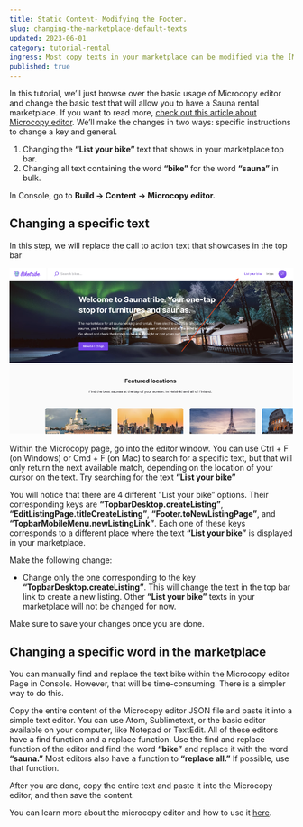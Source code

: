 ```yaml
---
title: Static Content- Modifying the Footer.
slug: changing-the-marketplace-default-texts
updated: 2023-06-01
category: tutorial-rental
ingress: Most copy texts in your marketplace can be modified via the [Microcopy editor](link to microcopy editor article). However, many of them don’t need to be changed at all. 
published: true
---
```


In this tutorial, we’ll just browse over the basic usage of Microcopy editor and change the basic test that will allow you to have a Sauna rental marketplace. If you want to read more, [check out this article about Microcopy editor](https://www.sharetribe.com/docs/operator-guides/how-to-use-microcopy-editor/). We’ll make the changes in two ways: specific instructions to change a key and general. 

1. Changing the **“List your bike”** text that shows in your marketplace top bar.
2. Changing all text containing the word **“bike”** for the word **“sauna”** in bulk.

In Console, go to **Build → Content → Microcopy editor.**


## Changing a specific text

In this step, we will replace the call to action text that showcases in the top bar

![replacing the CTA](./replacingCTA.png)

Within the Microcopy page, go into the editor window. You can use Ctrl + F (on Windows) or Cmd + F (on Mac) to search for a specific text, but that will only return the next available match, depending on the location of your cursor on the text. Try searching for the text **“List your bike”** 

You will notice that there are 4 different ”List your bike” options. Their corresponding keys are **“TopbarDesktop.createListing”**, **“EditListingPage.titleCreateListing”**, **“Footer.toNewListingPage”**, and **“TopbarMobileMenu.newListingLink”**. Each one of these keys corresponds to a different place where the text **“List your bike”** is displayed in your marketplace. 

Make the following change:

 - Change only the one corresponding to the key **“TopbarDesktop.createListing”**. This will change the text in the top bar link to create a new listing. Other **“List your bike”** texts in your marketplace will not be changed for now. 

Make sure to save your changes once you are done. 

## Changing a specific word in the marketplace
You can manually find and replace the text bike within the Microcopy editor Page in Console. However, that will be time-consuming. There is a simpler way to do this. 

Copy the entire content of the Microcopy editor JSON file and paste it into a simple text editor. You can use Atom, Sublimetext, or the basic editor available on your computer, like Notepad or TextEdit. All of these editors have a find function and a replace function. Use the find and replace function of the editor and find the word **“bike”** and replace it with the word **“sauna.”** Most editors also have a function to **“replace all.”** If possible, use that function. 

After you are done, copy the entire text and paste it into the Microcopy editor, and then save the content. 

You can learn more about the microcopy editor and how to use it [here](https://www.sharetribe.com/docs/operator-guides/how-to-use-microcopy-editor/).





